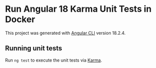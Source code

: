# Run Angular 18 Karma Unit Tests in Docker

This project was generated with [Angular CLI](https://github.com/angular/angular-cli) version 18.2.4.

## Running unit tests

Run `ng test` to execute the unit tests via [Karma](https://karma-runner.github.io).
